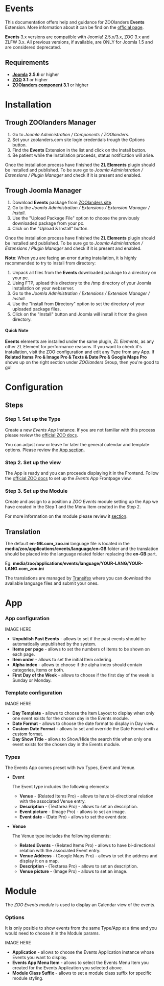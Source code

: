 Events
======

This documentation offers help and guidance for ZOOlanders **Events** Extension. More information about it can be find on the [official page](https://www.zoolanders.com/extensions/events).

**Events** 3.x versions are compatible with Joomla! 2.5.x/3.x, ZOO 3.x and ZLFW 3.x. All previous versions, if available, are ONLY for Joomla 1.5 and are considered deprecated.

Requirements
------------

* **[Joomla](http://www.joomla.org) 2.5.6** or higher
* **[ZOO](http://www.yootheme.com/zoo) 3.1** or higher
* **[ZOOlanders component](https://www.zoolanders.com/extensions/zoolanders) 3.1** or higher

Installation
============

Trough ZOOlanders Manager
-------------------------

1. Go to *Joomla Administration / Components / ZOOlanders*.
2. Set your zoolanders.com site login credentials trough the Options button.
4. Find the **Events** Extension in the list and click on the Install button.
5. Be patient while the Installation proceeds, status notification will arise.

Once the installation process have finished the **ZL Elements** plugin should be installed and published. To be sure go to *Joomla Administration / Extensions / Plugin Manager* and check if it is present and enabled.

Trough Joomla Manager
----------------------

1. Download **Events** package from [ZOOlanders site](https://www.zoolanders.com/extensions/events).
2. Go to the *Joomla Administration / Extensions / Extension Manager / Install*.
3. Use the "Upload Package File" option to choose the previously downloaded package from your pc.
4. Click on the "Upload & Install" button.

Once the installation process have finished the **ZL Elements** plugin should be installed and published. To be sure go to *Joomla Administration / Extensions / Plugin Manager* and check if it is present and enabled.

**Note**: When you are facing an error during installation, it is highly recommended to try to Install from directory:

1. Unpack all files from the **Events** downloaded package to a directory on your pc.
2. Using FTP, upload this directory to the /tmp directory of your Joomla installation on your webserver.
3. Go to the *Joomla Administration / Extensions / Extension Manager / Install*.
4. Use the "Install from Directory" option to set the directory of your uploaded package files.
5. Click on the "Install" button and Joomla will install it from the given directory.

#### Quick Note

**Events** elements are installed under the same plugin, *ZL Elements*, as any other ZL Element for performance reasons. If you want to check it's installation, visit the ZOO configuration and edit any Type from any App. If **Related Items Pro & Image Pro & Texts & Date Pro & Google Maps Pro** shows up on the right section under *ZOOlanders* Group, then you're good to go!

Configuration
=============

Steps
-----

### Step 1. Set up the Type

Create a new *Events App* Instance. If you are not familiar with this process please review the [official ZOO docs](http://www.yootheme.com/zoo/documentation/getting-started/create-a-new-app-instance).

You can adjust now or leave for later the general calendar and template options. Please review the [App section](#app).

### Step 2. Set up the view

The App is ready and you can proceede displaying it in the Frontend. Follow the [official ZOO docs](http://www.yootheme.com/zoo/documentation/getting-started/how-to-create-a-joomla-menu-link) to set up the *Events App* Frontpage view.

### Step 3. Set up the Module

Create and assign to a position a *ZOO Events* module setting up the App we have created in the Step 1 and the Menu Item created in the Step 2.

For more information on the module please review it [section](#module).

Translation
-----------

The default **en-GB.com_zoo.ini** language file is located in the **media/zoo/applications/events/language/en-GB** folder and the translation should be placed into the language related folder replacing the **en-GB** part.

Eg: **media/zoo/applications/events/language/YOUR-LANG/YOUR-LANG.com_zoo.ini**

The translations are managed by [Transifex](https://www.transifex.com/projects/p/zoolanders/) where you can download the available language files and submit your ones.

App
===

### App configuration

IMAGE HERE

* **Unpublish Past Events** - allows to set if the past events should be automatically unpublished by the system.
* **Items per page** - allows to set the numbers of Items to be shown on each page.
* **Item order** - allows to set the initial Item ordering.
* **Alpha index** - allows to choose if the alpha index should contain categories, items or both.
* **First Day of the Week** - allows to choose if the first day of the week is Sunday or Monday.

### Template configuration

IMAGE HERE

* **Day Template** - allows to choose the Item Layout to display when only one event exists for the chosen day in the Events module.
* **Date Format** - allows to choose the date format to display in Day view.
* **Custom Date Format** - allows to set and override the Date Format with a custom format.
* **Day Show Title** - allows to Show/Hide the search title when only one event exists for the chosen day in the Events module.

### Types

The Events App comes preset with two Types, Event and Venue.

* **Event**

  The Event type includes the following elements:
  
  * **Venue** - (Related Items Pro) - allows to have bi-directional relation with the associated Venue entry.
  * **Description** - (Textarea Pro) - allows to set an description.
  * **Event picture** - (Image Pro) - allows to set an image.
  * **Event date** - (Date Pro) - allows to set the event date.

* **Venue**

  The Venue type includes the following elements:

  * **Related Events** - (Related Items Pro) - allows to have bi-directional relation with the associated Event entry.
  * **Venue Address** - (Google Maps Pro) - allows to set the address and display it on a map.
  * **Description** - (Textarea Pro) - allows to set an description.
  * **Venue picture** - (Image Pro) - allows to set an image.

Module
======

The *ZOO Events module* is used to display an Calendar view of the events.

### Options

It is only posible to show events from the same Type/App at a time and you would need to choose it in the Module params.

IMAGE HERE

* **Application** - allows to choose the Events Application instance whose Events you want to display.
* **Events App Menu Item** - allows to select the Events Menu Item you created for the Events Application you selected above.
* **Module Class Suffix** - allows to set a module class suffix for specific module styling.
